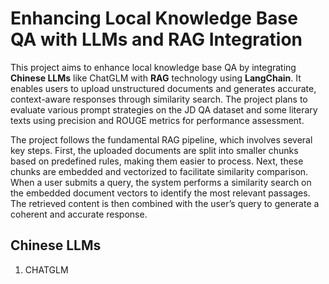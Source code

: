 # Enhancing Local Knowledge Base QA with LLMs and RAG Integration

This project aims to enhance local knowledge base QA by integrating **Chinese LLMs** like ChatGLM with **RAG** technology using **LangChain**. It enables users to upload unstructured documents and generates accurate, context-aware responses through similarity search. The project plans to evaluate various prompt strategies on the JD QA dataset and some literary texts using precision and ROUGE metrics for performance assessment.

The project follows the fundamental RAG pipeline, which involves several key steps. First, the uploaded documents are split into smaller chunks based on predefined rules, making them easier to process. Next, these chunks are embedded and vectorized to facilitate similarity comparison. When a user submits a query, the system performs a similarity search on the embedded document vectors to identify the most relevant passages. The retrieved content is then combined with the user’s query to generate a coherent and accurate response.

## Chinese LLMs

1. CHATGLM



